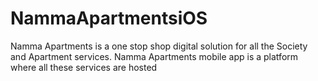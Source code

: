 # NammaApartmentsiOS
Namma Apartments is a one stop shop digital solution for all the Society and Apartment services. Namma Apartments mobile app is a platform where all these services are hosted
